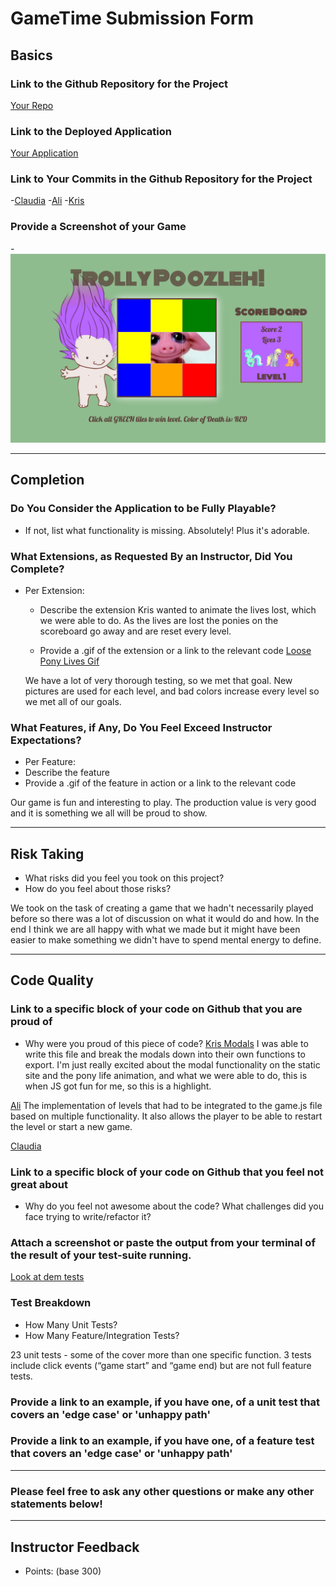 # GameTime Submission Form

## Basics

### Link to the Github Repository for the Project
[Your Repo](https://github.com/Claudia108/puzzlenary)

### Link to the Deployed Application
[Your Application](https://claudia108.github.io/puzzlenary/)

### Link to Your Commits in the Github Repository for the Project
-[Claudia](https://github.com/Claudia108/puzzlenary/commits/master?author=Claudia108)
-[Ali](https://github.com/Claudia108/puzzlenary/commits/master?author=alirezaandersen)
-[Kris](https://github.com/Claudia108/puzzlenary/commits/master?author=kristindiannefoss)

### Provide a Screenshot of your Game
-![Trolly Poozleh](puzzlenary_final.png)

---

## Completion

### Do You Consider the Application to be Fully Playable?
 - If not, list what functionality is missing.
 Absolutely!  Plus it's adorable.  

### What Extensions, as Requested By an Instructor, Did You Complete?
- Per Extension:
  - Describe the extension
  Kris wanted to animate the lives lost, which we were able to do.  As the lives are lost the ponies on the scoreboard go away and are reset every level.  

  - Provide a .gif of the extension or a link to the relevant code
  [Loose Pony Lives Gif](http://g.recordit.co/bTrufFUUaw.gif)

  We have a lot of very thorough testing, so we met that goal.  New pictures are used for each level, and bad colors increase every level so we met all of our goals.  

### What Features, if Any, Do You Feel Exceed Instructor Expectations?
- Per Feature:
 - Describe the feature
 - Provide a .gif of the feature in action or a link to the relevant code

 Our game is fun and interesting to play.  The production value is very good and it is something we all will be proud to show.  

----

## Risk Taking
- What risks did you feel you took on this project?
- How do you feel about those risks?

We took on the task of creating a game that we hadn't necessarily played before so there was a lot of discussion on what it would do and how.  In the end I think we are all happy with what we made but it might have been easier to make something we didn't have to spend mental energy to define.  

----

## Code Quality

### Link to a specific block of your code on Github that you are proud of
- Why were you proud of this piece of code?
[Kris Modals](https://github.com/Claudia108/puzzlenary/blob/master/lib/modals.js)
I was able to write this file and break the modals down into their own functions to export.  I'm just really excited about the modal functionality on the static site and the pony life animation, and what we were able to do, this is when JS got fun for me, so this is a highlight.  


[Ali](https://github.com/Claudia108/puzzlenary/blob/master/lib/levels.js)
The implementation of levels that had to be integrated to the game.js file based on multiple functionality. It also allows the player to be able to restart the level or start a new game.


[Claudia](https://github.com/Claudia108/puzzlenary/blob/master/lib/modals.js)

### Link to a specific block of your code on Github that you feel not great about
- Why do you feel not awesome about the code? What challenges did you face trying to write/refactor it?

### Attach a screenshot or paste the output from your terminal of the result of your test-suite running.
[Look at dem tests](http://g.recordit.co/tyFMpaLBek.gif)

### Test Breakdown
- How Many Unit Tests?
- How Many Feature/Integration Tests?


23 unit tests - some of the cover more than one specific function. 3 tests include click events (“game start” and “game end) but are not full feature tests.


### Provide a link to an example, if you have one, of a unit test that covers an 'edge case' or 'unhappy path'

### Provide a link to an example, if you have one, of a feature test that covers an 'edge case' or 'unhappy path'

-----

### Please feel free to ask any other questions or make any other statements below!

-----

## Instructor Feedback

- Points: (base 300)
